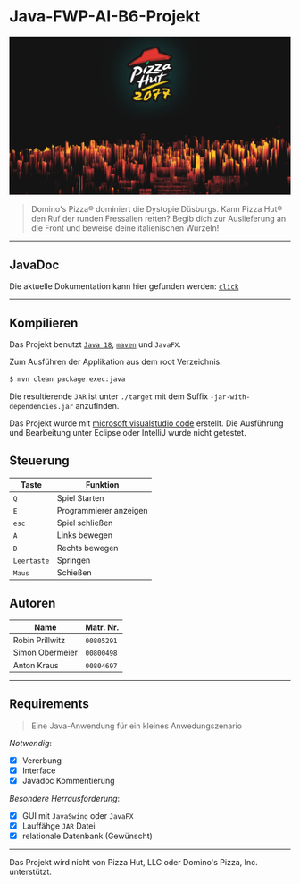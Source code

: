 
# Java-FWP-AI-B6-Projekt

![Pizzahut 2077](src/main/java/com/javafwp/sprites/splashscreen.png)

> Domino's Pizza® dominiert die Dystopie Düsburgs.
> Kann Pizza Hut® den Ruf der runden Fressalien retten?
> Begib dich zur Auslieferung an die Front und beweise deine italienischen Wurzeln!

---

## JavaDoc

Die aktuelle Dokumentation kann hier gefunden werden: [`click`](https://htmlpreview.github.io/?https://github.com/SenpaiSimon/Java-FWP-AI-B6-Projekt/blob/main/javadoc/apidocs/index.html)

---

## Kompilieren

Das Projekt benutzt [`Java 18`](https://www.oracle.com/java/technologies/javase/jdk18-archive-downloads.html), [`maven`](https://maven.apache.org) und `JavaFX`.

Zum Ausführen der Applikation aus dem root Verzeichnis:
```bash
$ mvn clean package exec:java
```

Die resultierende `JAR` ist unter `./target` mit dem Suffix `-jar-with-dependencies.jar` anzufinden.

Das Projekt wurde mit [microsoft visualstudio code](https://code.visualstudio.com) erstellt. Die Ausführung und Bearbeitung unter Eclipse oder IntelliJ wurde nicht getestet.

## Steuerung

| Taste | Funktion |
| --- | --- |
| `Q` | Spiel Starten |
| `E` | Programmierer anzeigen |
| `esc` | Spiel schließen |
| `A` | Links bewegen |
| `D` | Rechts bewegen |
| `Leertaste` | Springen |
| `Maus` | Schießen |

## Autoren

| Name | Matr. Nr. |
| --- | --- |
|Robin Prillwitz | `00805291`|
|Simon Obermeier | `00800498`|
|Anton Kraus | `00804697`|

---

## Requirements

> Eine Java-Anwendung für ein kleines Anwedungszenario

*Notwendig*:
- [x] Vererbung
- [x] Interface
- [x] Javadoc Kommentierung

*Besondere Herrausforderung*:
- [x] GUI mit `JavaSwing` oder `JavaFX`
- [x] Lauffähge `JAR` Datei
- [x] relationale Datenbank (Gewünscht)

---

Das Projekt wird nicht von Pizza Hut, LLC oder Domino's Pizza, Inc. unterstützt.
